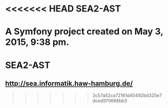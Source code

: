 <<<<<<< HEAD
SEA2-AST
========

A Symfony project created on May 3, 2015, 9:38 pm.
=======
# SEA2-AST

## http://sea.informatik.haw-hamburg.de/ ##
>>>>>>> 2c57a52ca72161d40492bd325e7dced970666bb3
